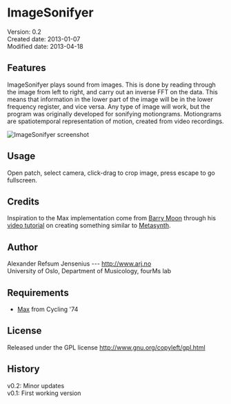 # ImageSonifyer

Version: 	   0.2  
Created date:  2013-01-07  
Modified date: 2013-04-18

## Features

ImageSonifyer plays sound from images. This is done by reading through the image from left to right, and carry out an inverse FFT on the data. This means that information in the lower part of the image will be in the lower frequency register, and vice versa. Any type of image will work, but the program was originally developed for sonifying motiongrams. Motiongrams are spatiotemporal representation of motion, created from video recordings.

![ImageSonifyer screenshot](https://raw.github.com/alexarje/ImageSonifyer/master/documentation/ImageSonifyer.png)

## Usage 

Open patch, select camera, click-drag to crop image, press escape to go fullscreen. 

## Credits

Inspiration to the Max implementation come from [Barry Moon](http://www.barrymoon.com/) through his [video tutorial](http://www.youtube.com/watch?v=rnERzPwRa4g&lr=1) on creating something similar to [Metasynth](http://www.uisoftware.com/MetaSynth/).

## Author 

Alexander Refsum Jensenius  --- http://www.arj.no  
University of Oslo, Department of Musicology, fourMs lab

## Requirements

- [Max](cycling74.com/products/maxmspjitter/) from Cycling '74

## License 

Released under the GPL license
http://www.gnu.org/copyleft/gpl.html

## History 

v0.2: Minor updates   
v0.1: First working version  